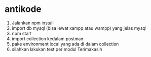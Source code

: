 # antikode
1. Jalankan npm install
2. import db mysql (bisa lewat xampp atau wampp) yang jelas mysql
3. npm start
4. import collection kedalam postman
5. pake environment local yang ada di dalam collection
6. silahkan lakukan test per modul
Terimakasih 

